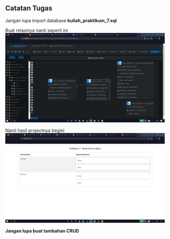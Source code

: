 ## Catatan Tugas

Jangan lupa import database **kuliah_praktikum_7.sql**

Buat relasinya nanti seperti ini
![Hasil Relasi!](https://raw.githubusercontent.com/naufalamr17/Praktikum7_FPW/main/Screenshot%202022-12-09%20103106.png)

Nanti hasil projectnya begini
![Project!](https://raw.githubusercontent.com/naufalamr17/Praktikum7_FPW/main/Screenshot%202022-12-09%20105736.png)

**Jangan lupa buat tambahan CRUD**
